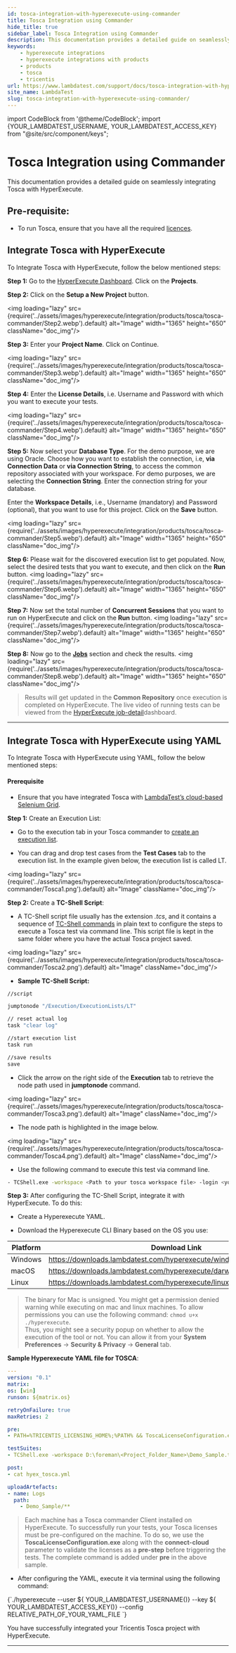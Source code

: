 ```yaml
---
id: tosca-integration-with-hyperexecute-using-commander
title: Tosca Integration using Commander
hide_title: true
sidebar_label: Tosca Integration using Commander
description: This documentation provides a detailed guide on seamlessly integrating Tosca with HyperExecute 
keywords:
    - hyperexecute integrations
    - hyperexecute integrations with products
    - products
    - tosca
    - tricentis
url: https://www.lambdatest.com/support/docs/tosca-integration-with-hyperexecute-using-commander/
site_name: LambdaTest
slug: tosca-integration-with-hyperexecute-using-commander/
---
```


import CodeBlock from '@theme/CodeBlock';
import {YOUR_LAMBDATEST_USERNAME, YOUR_LAMBDATEST_ACCESS_KEY} from "@site/src/component/keys";

<script type="application/ld+json"
      dangerouslySetInnerHTML={{ __html: JSON.stringify({
       "@context": "https://schema.org",
        "@type": "BreadcrumbList",
        "itemListElement": [{
          "@type": "ListItem",
          "position": 1,
          "name": "Home",
          "item": "https://www.lambdatest.com"
        },{
          "@type": "ListItem",
          "position": 2,
          "name": "Support",
          "item": "https://www.lambdatest.com/support/docs/"
        },{
          "@type": "ListItem",
          "position": 3,
          "name": "Tosca Integration with HyperExecute using Commander",
          "item": "https://www.lambdatest.com/support/docs/tosca-integration-with-hyperexecute-using-commander/"
        }]
      })
    }}
></script>

# Tosca Integration using Commander

This documentation provides a detailed guide on seamlessly integrating Tosca with HyperExecute.

## Pre-requisite: 
    
-  To run Tosca, ensure that you have all the required [licences](https://documentation.tricentis.com/tosca/1600/en/content/licensing/lic_administering_licenses.htm).

## Integrate Tosca with HyperExecute

To Integrate Tosca with HyperExecute, follow the below mentioned steps:

**Step 1:** Go to the [HyperExecute Dashboard](https://hyperexecute.lambdatest.com/). Click on the **Projects**.

**Step 2:** Click on the **Setup a New Project** button.

<img loading="lazy" src={require('../assets/images/hyperexecute/integration/products/tosca/tosca-commander/Step2.webp').default} alt="Image" width="1365" height="650" className="doc_img"/>

**Step 3:** Enter your **Project Name**. Click on Continue.

<img loading="lazy" src={require('../assets/images/hyperexecute/integration/products/tosca/tosca-commander/Step3.webp').default} alt="Image" width="1365" height="650" className="doc_img"/>

**Step 4:** Enter the **License Details**, i.e. Username and Password with which you want to execute your tests.

<img loading="lazy" src={require('../assets/images/hyperexecute/integration/products/tosca/tosca-commander/Step4.webp').default} alt="Image" width="1365" height="650" className="doc_img"/>

**Step 5:** Now select your **Database Type**. For the demo purpose, we are using Oracle. Choose how you want to establish the connection, i.e, **via Connection Data** or **via Connection String**, to access the common repository associated with your workspace. For demo purposes, we are selecting the **Connection String**. Enter the connection string for your database.

Enter the **Workspace Details**, i.e., Username (mandatory) and Password (optional), that you want to use for this project. Click on the **Save** button.

<img loading="lazy" src={require('../assets/images/hyperexecute/integration/products/tosca/tosca-commander/Step5.webp').default} alt="Image" width="1365" height="650" className="doc_img"/>

**Step 6:** Please wait for the discovered execution list to get populated. Now, select the desired tests that you want to execute, and then click on the **Run** button.
<img loading="lazy" src={require('../assets/images/hyperexecute/integration/products/tosca/tosca-commander/Step6.webp').default} alt="Image" width="1365" height="650" className="doc_img"/>

**Step 7:** Now set the total number of **Concurrent Sessions** that you want to run on HyperExecute and click on the **Run** button.
<img loading="lazy" src={require('../assets/images/hyperexecute/integration/products/tosca/tosca-commander/Step7.webp').default} alt="Image" width="1365" height="650" className="doc_img"/>

**Step 8:** Now go to the [**Jobs**](https://hyperexecute.lambdatest.com/hyperexecute/jobs) section and check the results.
<img loading="lazy" src={require('../assets/images/hyperexecute/integration/products/tosca/tosca-commander/Step8.webp').default} alt="Image" width="1365" height="650" className="doc_img"/>

> Results will get updated in the **Common Repository** once execution is completed on HyperExecute. The live video of running tests can be viewed from the [HyperExecute job-detail](https://hyperexecute.lambdatest.com/hyperexecute/jobs)dashboard.

***
## Integrate Tosca with HyperExecute using YAML

To Integrate Tosca with HyperExecute using YAML, follow the below mentioned steps:

#### Prerequisite

-  Ensure that you have integrated Tosca with [LambdaTest’s cloud-based Selenium Grid](https://www.lambdatest.com/support/docs/tricentis-tosca-integration-lambdatest-selenium-grid/).

**Step 1:** Create an Execution List:

- Go to the execution tab in your Tosca commander to [create an execution list](https://documentation.tricentis.com/tosca/1510/en/content/tosca_commander/execution_lists_section.htm).
    
- You can drag and drop test cases from the **Test Cases** tab to the execution list. In the example given below, the execution list is called LT.

<img loading="lazy" src={require('../assets/images/hyperexecute/integration/products/tosca/tosca-commander/Tosca1.png').default} alt="Image"  className="doc_img"/>

**Step 2:** Create a **TC-Shell Script**:

- A TC-Shell script file usually has the extension _.tcs_, and it contains a sequence of [TC-Shell commands](https://documentation.tricentis.com/tosca/1300/en/content/tosca_commander/tcshell_commands.htm#TC-Shell_&_Keyboard_Shortcuts_699197005_998491) in plain text to configure the steps to execute a Tosca test via command line. This script file is kept in the same folder where you have the actual Tosca project saved.

<img loading="lazy" src={require('../assets/images/hyperexecute/integration/products/tosca/tosca-commander/Tosca2.png').default} alt="Image"  className="doc_img"/>

- **Sample TC-Shell Script:**

```bash
//script

jumptonode "/Execution/ExecutionLists/LT"

// reset actual log
task "clear log"

//start execution list
task run

//save results
save
```

- Click the arrow on the right side of the **Execution** tab to retrieve the node path used in **jumptonode** command.

<img loading="lazy" src={require('../assets/images/hyperexecute/integration/products/tosca/tosca-commander/Tosca3.png').default} alt="Image"  className="doc_img"/>

- The node path is highlighted in the image below. 

<img loading="lazy" src={require('../assets/images/hyperexecute/integration/products/tosca/tosca-commander/Tosca4.png').default} alt="Image"  className="doc_img"/>

- Use the following command to execute this test via command line. 

```bash
- TCShell.exe -workspace <Path to your tosca workspace file> -login <your email here> <your password here> "<Path to TC-Shell Script>"
```

**Step 3:** After configuring the TC-Shell Script, integrate it with HyperExecute. To do this:
    
- Create a Hyperexecute YAML.
        
- Download the Hyperexecute CLI Binary based on the OS you use:

| Platform | Download Link |
| ---------| --------------------------- |
| Windows | https://downloads.lambdatest.com/hyperexecute/windows/hyperexecute.exe |
| macOS | https://downloads.lambdatest.com/hyperexecute/darwin/hyperexecute |
| Linux | https://downloads.lambdatest.com/hyperexecute/linux/hyperexecute |

> The binary for Mac is unsigned. You might get a permission denied warning while executing on mac and linux machines. To allow permissions you can use the following command: `chmod u+x ./hyperexecute`. <br />
Thus, you might see a security popup on whether to allow the execution of the tool or not. You can allow it from your **System Preferences** → **Security & Privacy** → **General** tab.

  **Sample Hyperexecute YAML file for TOSCA**:
  ```yaml
---
version: "0.1"
matrix:
  os: [win]
runson: ${matrix.os}

retryOnFailure: true
maxRetries: 2

pre:
  - PATH=%TRICENTIS_LICENSING_HOME%;%PATH% && ToscaLicenseConfiguration.exe connect-cloud -u <your_email_here> -p <your_password_here>

testSuites:
  - TCShell.exe -workspace D:\foreman\<Project_Folder_Name>\Demo_Sample.tws -login <your email here> <your password here> "D:\foreman\<Path to TC-Shell Script>"

post:
  - cat hyex_tosca.yml

uploadArtefacts:
  - name: Logs
    path:
      - Demo_Sample/**

```
> Each machine has a Tosca commander Client installed on HyperExecute. To successfully run your tests, your Tosca licenses must be pre-configured on the machine. To do so, we use the **ToscaLicenseConfiguration.exe** along with the **connect-cloud** parameter to validate the licenses as a **pre-step** before triggering the tests. The complete command is added under **pre** in the above sample.

- After configuring the YAML, execute it via terminal using the following command:

<div className="lambdatest__codeblock">
  <CodeBlock className="language-bash">
    {`./hyperexecute --user ${ YOUR_LAMBDATEST_USERNAME()} --key ${ YOUR_LAMBDATEST_ACCESS_KEY()} --config RELATIVE_PATH_OF_YOUR_YAML_FILE `}
  </CodeBlock>
</div>


You have successfully integrated your Tricentis Tosca project with HyperExecute.

***